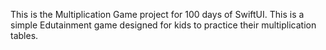This is the Multiplication Game project for 100 days of SwiftUI.  This is a simple Edutainment game designed for kids to practice their multiplication tables.
